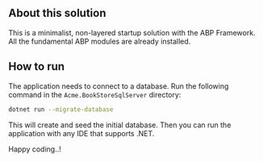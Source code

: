 ## About this solution

This is a minimalist, non-layered startup solution with the ABP Framework. All the fundamental ABP modules are already installed.

## How to run

The application needs to connect to a database. Run the following command in the `Acme.BookStoreSqlServer` directory:

````bash
dotnet run --migrate-database
````

This will create and seed the initial database. Then you can run the application with any IDE that supports .NET.

Happy coding..!



